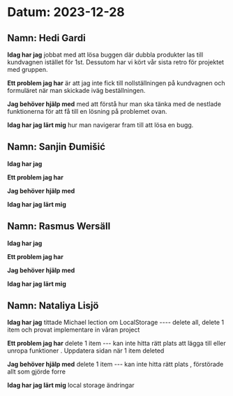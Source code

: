 # Datum: 2023-12-28

## Namn: Hedi Gardi

**Idag har jag** jobbat med att lösa buggen där dubbla produkter las till kundvagnen istället för 1st. Dessutom har vi kört vår sista retro för projektet med gruppen.

**Ett problem jag har** är att jag inte fick till nollställningen på kundvagnen och formuläret när man skickade iväg beställningen.

**Jag behöver hjälp med** med att förstå hur man ska tänka med de nestlade funktionerna för att få till en lösning på problemet ovan.

**Idag har jag lärt mig** hur man navigerar fram till att lösa en bugg.

## Namn: Sanjin Đumišić

**Idag har jag**

**Ett problem jag har**

**Jag behöver hjälp med**

**Idag har jag lärt mig**

## Namn: Rasmus Wersäll

**Idag har jag**  

**Ett problem jag har**

**Jag behöver hjälp med**

**Idag har jag lärt mig**

## Namn: Nataliya Lisjö

**Idag har jag** tittade Michael lection om LocalStorage  ---- delete all, delete 1 item och provat implementare in våran project

**Ett problem jag har**      delete 1 item --- kan inte hitta rätt plats att lägga till eller unropa funktioner . Uppdatera sidan när 1 item deleted 

**Jag behöver hjälp med**   delete 1 item --- kan inte hitta rätt plats , förstörade allt som gjörde forre 

**Idag har jag lärt mig**    local storage ändringar 

